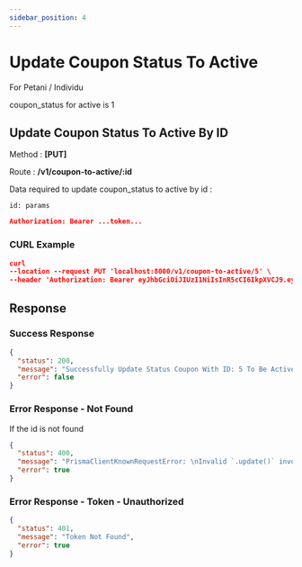 ```yaml
---
sidebar_position: 4
---
```


# Update Coupon Status To Active

For Petani / Individu

coupon_status for active is 1

## Update Coupon Status To Active By ID

Method : **[PUT]**

Route :
**/v1/coupon-to-active/:id**

Data required to update coupon_status to active by id :

```
id: params
```

```json
Authorization: Bearer ...token...
```

### CURL Example

```json
curl
--location --request PUT 'localhost:8000/v1/coupon-to-active/5' \
--header 'Authorization: Bearer eyJhbGciOiJIUzI1NiIsInR5cCI6IkpXVCJ9.eyJkYXRhIjp7InVzZXJfaWQiOjcsInVzZXJuYW1lIjoiZmFyZGhhbjIiLCJwYXNzd29yZCI6IiQyYiQxMCRPalBXOGRDYW15L2JmSEFwamo1ZC4uUXJEdzU3czBRYUR1U3hVa0JnRTBleTJZLzNYWjRDYSIsIm5vX3RlbHAiOiIxMjM0NTY3ODkwMTIifSwiaWF0IjoxNzE0NzMyODkzLCJleHAiOjE3MTQ4MTkyOTN9.EBtcOes4b3RVgpwhkATHlE9bI1muOA1Tl8GAH5YerIc'
```

## Response

### Success Response

```json
{
  "status": 200,
  "message": "Successfully Update Status Coupon With ID: 5 To Be Active",
  "error": false
}
```

### Error Response - Not Found

If the id is not found

```json
{
  "status": 400,
  "message": "PrismaClientKnownRequestError: \nInvalid `.update()` invocation in\n/home/fardhan/Code/farmioty/farmioty-be/src/service/home_petani/coupon.service.ts:167:10\n\n  164 \n  165 try {\n  166   await prisma.i_coupon\n→ 167     .update(\nAn operation failed because it depends on one or more records that were required but not found. Record to update not found.",
  "error": true
}
```

### Error Response - Token - Unauthorized

```json
{
  "status": 401,
  "message": "Token Not Found",
  "error": true
}
```
